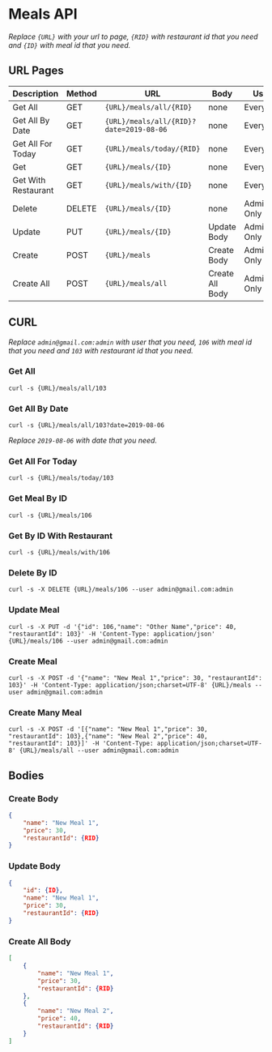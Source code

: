 # Meals API
_Replace `{URL}` with your url to page, `{RID}` with restaurant id that you need and `{ID}` with meal id that you need._

## URL Pages
Description | Method | URL | Body | User
----------- | ------ | --- | ---- | ----
Get All | GET | `{URL}/meals/all/{RID}` | none | Everyone
Get All By Date | GET | `{URL}/meals/all/{RID}?date=2019-08-06` | none | Everyone
Get All For Today | GET | `{URL}/meals/today/{RID}` | none | Everyone
Get | GET | `{URL}/meals/{ID}` | none | Everyone
Get With Restaurant | GET | `{URL}/meals/with/{ID}` | none | Everyone
Delete | DELETE  | `{URL}/meals/{ID}` | none | Admin Only
Update | PUT | `{URL}/meals/{ID}` | Update Body | Admin Only
Create | POST | `{URL}/meals` | Create Body | Admin Only
Create All | POST | `{URL}/meals/all` | Create All Body | Admin Only


## CURL
_Replace `admin@gmail.com:admin` with user that you need, `106` with meal id that you need and `103` with restaurant id that you need._

### Get All
`curl -s {URL}/meals/all/103`

### Get All By Date
`curl -s {URL}/meals/all/103?date=2019-08-06`

_Replace `2019-08-06` with date that you need._

### Get All For Today
`curl -s {URL}/meals/today/103`

### Get Meal By ID
`curl -s {URL}/meals/106`

### Get By ID With Restaurant
`curl -s {URL}/meals/with/106`

### Delete By ID
`curl -s -X DELETE {URL}/meals/106 --user admin@gmail.com:admin`

### Update Meal
`curl -s -X PUT -d '{"id": 106,"name": "Other Name","price": 40, "restaurantId": 103}' -H 'Content-Type: application/json' {URL}/meals/106 --user admin@gmail.com:admin`

### Create Meal
`curl -s -X POST -d '{"name": "New Meal 1","price": 30, "restaurantId": 103}' -H 'Content-Type: application/json;charset=UTF-8' {URL}/meals --user admin@gmail.com:admin`

### Create Many Meal
`curl -s -X POST -d '[{"name": "New Meal 1","price": 30, "restaurantId": 103},{"name": "New Meal 2","price": 40, "restaurantId": 103}]' -H 'Content-Type: application/json;charset=UTF-8' {URL}/meals/all --user admin@gmail.com:admin`

## Bodies
### Create Body
```json
{
    "name": "New Meal 1",
    "price": 30,
    "restaurantId": {RID}
}
```

### Update Body
```json
{
    "id": {ID},
    "name": "New Meal 1",
    "price": 30,
    "restaurantId": {RID}
}
```

### Create All Body
```json
[
	{
	    "name": "New Meal 1",
	    "price": 30,
	    "restaurantId": {RID}
	},
	{
	    "name": "New Meal 2",
	    "price": 40,
	    "restaurantId": {RID}
	}
]
```